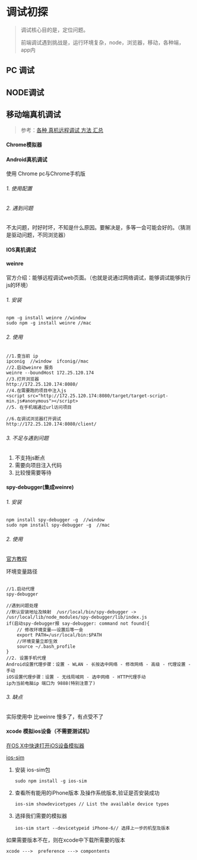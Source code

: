 # 调试初探

> 调试核心目的是，定位问题。
>
> 前端调试遇到挑战是，运行环境复杂，node，浏览器，移动，各种端，app内

## PC 调试



## NODE调试



## 移动端真机调试

> 参考：[各种 真机远程调试 方法 汇总](https://github.com/jieyou/remote_inspect_web_on_real_device)

#### Chrome模拟器



#### Android真机调试

使用 Chrome pc与Chrome手机版

###### 1. 使用配置



###### 2. 遇到问题

​	不太问题，时好时坏，不知是什么原因。要解决是，多等一会可能会好的。（猜测是驱动问题，不同浏览器）



#### IOS真机调试



#### weinre

官方介绍：能够远程调试web页面。（也就是说通过网络调试，能够调试能够执行js的环境）

###### 1. 安装

```node
npm -g install weinre //window
sudo npm -g install weinre //mac
```

###### 2. 使用

```node
//1.查当前 ip
ipconig  //window  ifconig//mac
//2.启动weinre 服务
weinre --boundHost 172.25.120.174
//3.打开浏览器
http://172.25.120.174:8080/
//4.在需要跑的项目中注入js
<script src="http://172.25.120.174:8080/target/target-script-min.js#anonymous"></script>
//5. 在手机端通过url访问项目

//6.在调试浏览器打开调试
http://172.25.120.174:8080/client/

```

###### 3. 不足与遇到问题

1. 不支持js断点
2. 需要向项目注入代码
3. 比较慢需要等待



#### spy-debugger(集成weinre)

###### 1. 安装

```node
npm install spy-debugger -g  //window
sudo npm install spy-debugger -g  //mac
```

###### 2. 使用

[官方教程](https://github.com/wuchangming/spy-debugger)

环境变量路径

```node 

//1.启动代理
spy-debugger 

//遇到问题处理
//默认安装地址及映射  /usr/local/bin/spy-debugger -> /usr/local/lib/node_modules/spy-debugger/lib/index.js
if(启动spy-debugger报 say-debugger: command not found){
    // 修改环境变量——设置后等一会 
    export PATH=/usr/local/bin:$PATH
    //环境变量立即生效
    source ~/.bash_profile
}
//2. 设置手机代理
Android设置代理步骤：设置 - WLAN - 长按选中网络 - 修改网络 - 高级 - 代理设置 - 手动
iOS设置代理步骤：设置 - 无线局域网 - 选中网络 - HTTP代理手动
ip为当前电脑ip 端口为 9888(特别注意了)
```

###### 3.  缺点

实际使用中 比weinre 慢多了，有点受不了





#### xcode 模拟ios设备（不需要测试机）

[在OS X中快速打开iOS设备模拟器](http://cloudstone.xin/2015/07/08/%E5%9C%A8OS%20X%E4%B8%AD%E5%BF%AB%E9%80%9F%E6%89%93%E5%BC%80iOS%E8%AE%BE%E5%A4%87%E6%A8%A1%E6%8B%9F%E5%99%A8/)

[ios-sim](https://github.com/ios-control/ios-sim)

1. 安装 ios-sim包

   ```node
   sudo npm install -g ios-sim
   ```

2. 查看所有能用的iPhone版本 及操作系统版本,验证是否安装成功

   ```node 
   ios-sim showdevicetypes // List the available device types
   ```

3. 选择我们需要的模拟器

   ```NODE 
   ios-sim start --devicetypeid iPhone-6// 选择上一步的机型及版本
   ```

如果需要版本不在，则在xcode中下载所需要的版本

```node 
xcode --->  preference ---> compontents
```

